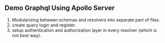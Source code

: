 ## Demo Graphql Using Apollo Server
1. Modularizing between schemas and resolvers into separate part of files.
1. create query login and register.
2. setup authentication and authorization layer in every resolver (which is not best way).
